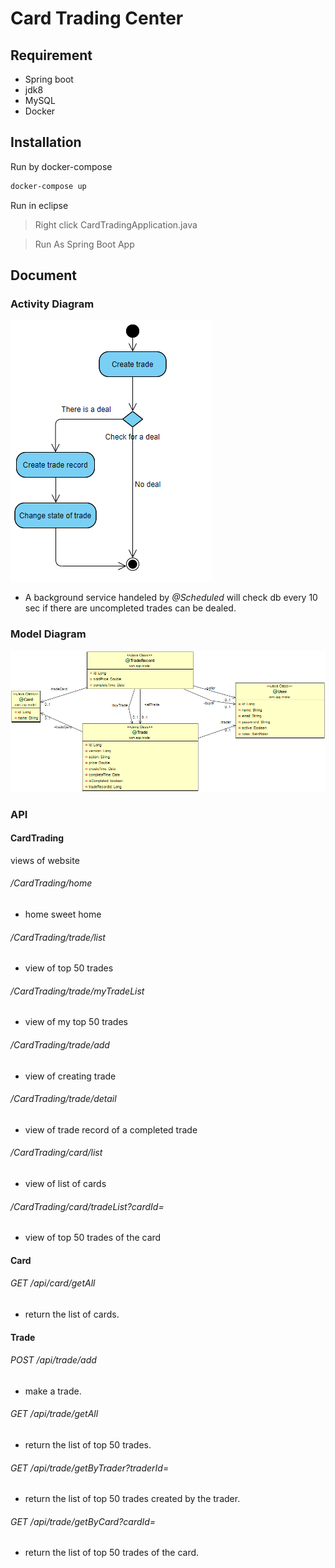 # Card Trading Center
## Requirement
- Spring boot
- jdk8
- MySQL
- Docker
## Installation
Run by docker-compose
```sh
docker-compose up
```
Run in eclipse
> Right click CardTradingApplication.java

> Run As Spring Boot App

## Document
### Activity Diagram  
![image](https://github.com/kagetsuki1997/CardTrading/blob/master/document/img/activityDiagram.PNG)
- A background service handeled by *@Scheduled* will check db every 10 sec if there are uncompleted trades can be dealed.

### Model Diagram  
![image](https://github.com/kagetsuki1997/CardTrading/blob/master/document/img/modelClassDiagram.png)

### API  
#### CardTrading
views of website
###### /CardTrading/home
- home sweet home
###### /CardTrading/trade/list
- view of top 50 trades
###### /CardTrading/trade/myTradeList
- view of my top 50 trades
###### /CardTrading/trade/add
- view of creating trade
###### /CardTrading/trade/detail
- view of trade record of a completed trade
###### /CardTrading/card/list
- view of list of cards
###### /CardTrading/card/tradeList?cardId=
- view of top 50 trades of the card
#### Card
###### GET /api/card/getAll
- return the list of cards.
#### Trade
###### POST /api/trade/add
- make a trade.
###### GET /api/trade/getAll
- return the list of top 50 trades.
###### GET /api/trade/getByTrader?traderId=
- return the list of top 50 trades created by the trader.
###### GET /api/trade/getByCard?cardId=
- return the list of top 50 trades of the card.
